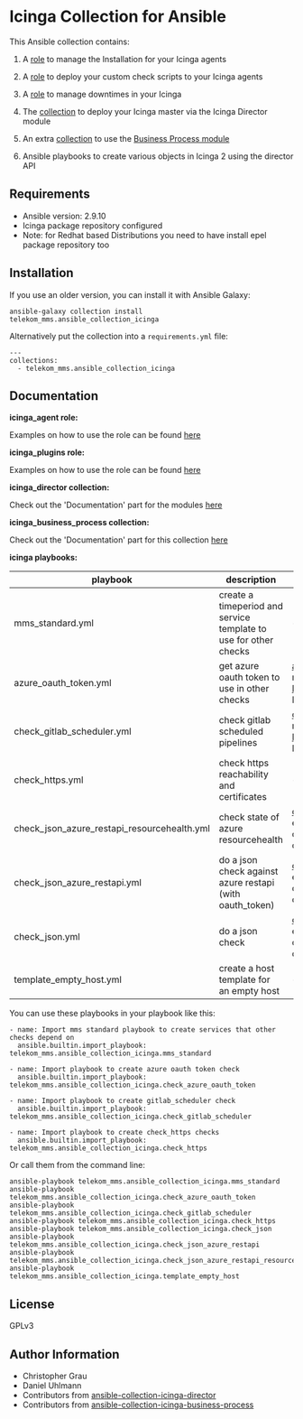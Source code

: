 # Icinga Collection for Ansible

This Ansible collection contains:

  1. A [role](roles/icinga_agent) to manage the Installation for your Icinga agents

  2. A [role](roles/icinga_plugins) to deploy your custom check scripts to your Icinga agents

  3. A [role](roles/icinga_downtime) to manage downtimes in your Icinga

  3. The [collection](https://github.com/telekom-mms/ansible-collection-icinga-director) to deploy your Icinga master via the Icinga Director module

  4. An extra [collection](https://github.com/telekom-mms/ansible-collection-icinga-business-process) to use the [Business Process module](https://github.com/Icinga/icingaweb2-module-businessprocess)

  5. Ansible playbooks to create various objects in Icinga 2 using the director API

## Requirements

- Ansible version: 2.9.10
- Icinga package repository configured
- Note: for Redhat based Distributions you need to have install epel package repository too

## Installation

If you use an older version, you can install it with Ansible Galaxy:
```
ansible-galaxy collection install telekom_mms.ansible_collection_icinga
```

Alternatively put the collection into a `requirements.yml` file:
```
---
collections:
  - telekom_mms.ansible_collection_icinga
```

## Documentation

**icinga_agent role:**

Examples on how to use the role can be found [here](roles/icinga_agent/README.md)

**icinga_plugins role:**

Examples on how to use the role can be found [here](roles/icinga_plugins/README.md)


**icinga_director collection:**

Check out the 'Documentation' part for the modules [here](https://github.com/telekom-mms/ansible-collection-icinga-director#documentation)

**icinga_business_process collection:**

Check out the 'Documentation' part for this collection [here](https://github.com/telekom-mms/ansible-collection-icinga-business-process/blob/master/roles/ansible_icinga_business_process/README.md)

**icinga playbooks:**

| playbook| description | Requirements
|------------|-----------------------------------------------------------------------|-------------
| mms_standard.yml | create a timeperiod and service template to use for other checks | -
| azure_oauth_token.yml | get azure oauth token to use in other checks | [azure_oauth_token.py](https://gist.github.com/rndmh3ro/e9abbca17a4d39597443176f99d585ae) needs to exist in the [PluginDir](https://icinga.com/docs/icinga-2/latest/doc/04-configuration/#constants-conf) on your Icinga Server or Agent
| check_gitlab_scheduler.yml | check gitlab scheduled pipelines | [check_gitlab_scheduler](https://github.com/telekom-mms/check_gitlab_scheduler/) needs to exist in the [PluginDir](https://icinga.com/docs/icinga-2/latest/doc/04-configuration/#constants-conf) on your Icinga Server or Agent
| check_https.yml | check https reachability and certificates | -
| check_json_azure_restapi_resourcehealth.yml | check state of azure resourcehealth | [check_json.pl](https://github.com/c-kr/check_json) needs to exist in the [PluginDir](https://icinga.com/docs/icinga-2/latest/doc/04-configuration/#constants-conf) on your Icinga Server or Agent
| check_json_azure_restapi.yml | do a json check against azure restapi (with oauth_token) | [check_json.pl](https://github.com/c-kr/check_json) needs to exist in the [PluginDir](https://icinga.com/docs/icinga-2/latest/doc/04-configuration/#constants-conf) on your Icinga Server or Agent
| check_json.yml | do a json check | [check_json.pl](https://github.com/c-kr/check_json) needs to exist in the [PluginDir](https://icinga.com/docs/icinga-2/latest/doc/04-configuration/#constants-conf) on your Icinga Server or Agent
| template_empty_host.yml | create a host template for an empty host | -

You can use these playbooks in your playbook like this:

```
- name: Import mms standard playbook to create services that other checks depend on
  ansible.builtin.import_playbook: telekom_mms.ansible_collection_icinga.mms_standard

- name: Import playbook to create azure oauth token check
  ansible.builtin.import_playbook: telekom_mms.ansible_collection_icinga.check_azure_oauth_token

- name: Import playbook to create gitlab_scheduler check
  ansible.builtin.import_playbook: telekom_mms.ansible_collection_icinga.check_gitlab_scheduler

- name: Import playbook to create check_https checks
  ansible.builtin.import_playbook: telekom_mms.ansible_collection_icinga.check_https

```

Or call them from the command line:
```
ansible-playbook telekom_mms.ansible_collection_icinga.mms_standard
ansible-playbook telekom_mms.ansible_collection_icinga.check_azure_oauth_token
ansible-playbook telekom_mms.ansible_collection_icinga.check_gitlab_scheduler
ansible-playbook telekom_mms.ansible_collection_icinga.check_https
ansible-playbook telekom_mms.ansible_collection_icinga.check_json
ansible-playbook telekom_mms.ansible_collection_icinga.check_json_azure_restapi
ansible-playbook telekom_mms.ansible_collection_icinga.check_json_azure_restapi_resourcehealth
ansible-playbook telekom_mms.ansible_collection_icinga.template_empty_host
```

## License

GPLv3

## Author Information

* Christopher Grau
* Daniel Uhlmann
* Contributors from [ansible-collection-icinga-director ](https://github.com/telekom-mms/ansible-collection-icinga-director/graphs/contributors)
* Contributors from [ansible-collection-icinga-business-process](https://github.com/telekom-mms/ansible-collection-icinga-business-process/graphs/contributors)
